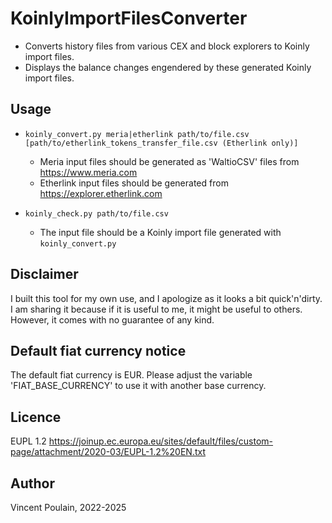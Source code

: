 # KoinlyImportFilesConverter
- Converts history files from various CEX and block explorers to Koinly import files.
- Displays the balance changes engendered by these generated Koinly import files.

## Usage
- `koinly_convert.py meria|etherlink path/to/file.csv [path/to/etherlink_tokens_transfer_file.csv (Etherlink only)]`
    - Meria input files should be generated as 'WaltioCSV' files from https://www.meria.com 
    - Etherlink input files should be generated from https://explorer.etherlink.com

- `koinly_check.py path/to/file.csv`
    - The input file should be a Koinly import file generated with `koinly_convert.py`

## Disclaimer
I built this tool for my own use, and I apologize as it looks a bit quick'n'dirty. 
I am sharing it because if it is useful to me, it might be useful to others. However, it comes with no guarantee of any kind.

## Default fiat currency notice
The default fiat currency is EUR. Please adjust the variable 'FIAT_BASE_CURRENCY' to use it with another base currency. 

## Licence
EUPL 1.2 https://joinup.ec.europa.eu/sites/default/files/custom-page/attachment/2020-03/EUPL-1.2%20EN.txt

## Author
Vincent Poulain, 2022-2025
